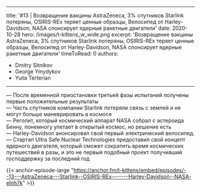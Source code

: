 
---
title: '#13 | Возвращение вакцины AstraZeneca, 3% спутников Starlink потеряны, OSIRIS-REx теряет ценные образцы, Велосипед от Harley-Davidson, NASA спонсирует ядерные ракетные двигатели'
date: 2020-10-28
hero: /images/t-kittens_w_wide.png
excerpt: 'Возвращение вакцины AstraZeneca, 3% спутников Starlink потеряны, OSIRIS-REx теряет ценные образцы, Велосипед от Harley-Davidson, NASA спонсирует ядерные ракетные двигатели'
timeToRead: 0
authors:
  - Dmitry Sitnikov
  - George Ymydykov
  - Yulia Terterian
---

— После временной приостановки третьей фазы испытаний получены первые положительные результаты<br/>
— Часть спутников компании Starlink потеряли связь с землей и не могут больше маневрировать в космосе<br/>
— Реголит, который космический аппарат NASA собрал с астероида Бенну, понемногу улетает в открытый космос, но решение есть<br/>
— Harley-Davidson анонсировал свой первый электрический велосипед.<br/>
— Стартап Ultra Safe Nuclear Technologies предоставил свой концепт ядерного двигателя, который сможет сократить время космических путешествий в разы, и это не первый подобный проект получивший господдержку за последний год

{{< anchor-episode-large "https://anchor.fm/t-kittens/embed/episodes/--13---AstraZeneca---Starlink--OSIRIS-REx-------Harley-Davidson--NASA-elnh7k" >}}
